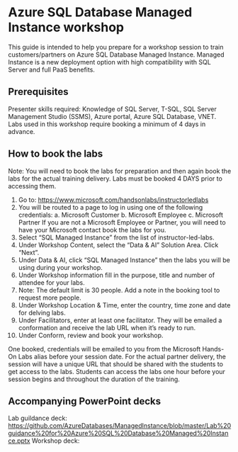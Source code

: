 # Azure SQL Database Managed Instance workshop

This guide is intended to help you prepare for a workshop session to train customers/partners on Azure SQL Database Managed Instance. Managed Instance is a new deployment option with high compatibility with SQL Server and full PaaS benefits.

## Prerequisites
Presenter skills required: Knowledge of SQL Server, T-SQL, SQL Server Management Studio (SSMS), Azure portal, Azure SQL Database, VNET.
Labs used in this workshop require booking a minimum of 4 days in advance.

## How to book the labs
Note: You will need to book the labs for preparation and then again book the labs for the actual training delivery. Labs must be booked 4 DAYS prior to accessing them.
1.	Go to:  https://www.microsoft.com/handsonlabs/instructorledlabs
2.	You will be routed to a page to log in using one of the following credentials:
a.	Microsoft Customer
b.	Microsoft Employee
c.	Microsoft Partner
If you are not a Microsoft Employee or Partner, you will need to have your Microsoft contact book the labs for you.
3.	Select “SQL Managed Instance” from the list of instructor-led-labs.
4.	Under Workshop Content, select the “Data & AI” Solution Area. Click “Next”.
5.	Under Data & AI, click “SQL Managed Instance” then the labs you will be using during your workshop.
6.	Under Workshop information fill in the purpose, title and number of attendee for your labs.
7.	Note: The default limit is 30 people. Add a note in the booking tool to request more people.
8.	Under Workshop Location & Time, enter the country, time zone and date for delving labs.
9.	Under Facilitators, enter at least one facilitator. They will be emailed a conformation and receive the lab URL when it’s ready to run.
10.	Under Conform, review and book your workshop.

One booked, credentials will be emailed to you from the Microsoft Hands-On Labs alias before your session date. For the actual partner delivery, the session will have a unique URL that should be shared with the students to get access to the labs.  Students can access the labs one hour before your session begins and throughout the duration of the training. 


## Accompanying PowerPoint decks

Lab guildance deck: https://github.com/AzureDatabases/ManagedInstance/blob/master/Lab%20guidance%20for%20Azure%20SQL%20Database%20Managed%20Instance.pptx
Workshop deck: 

